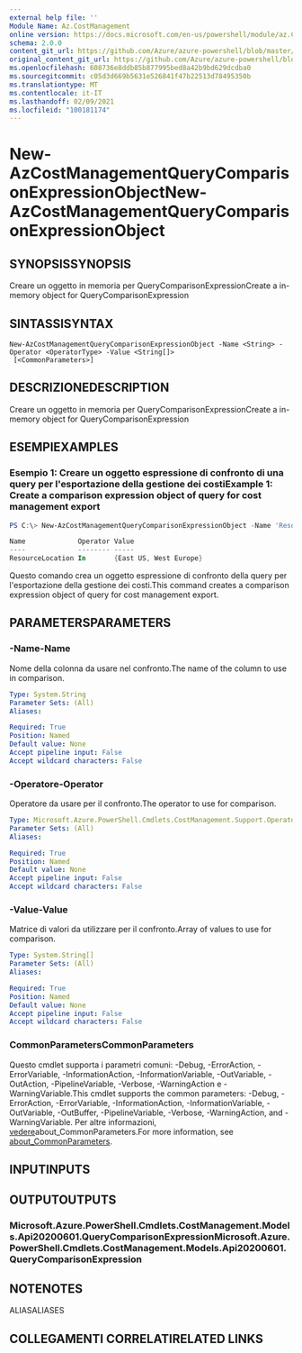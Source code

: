 ```yaml
---
external help file: ''
Module Name: Az.CostManagement
online version: https://docs.microsoft.com/en-us/powershell/module/az.CostManagement/new-AzCostManagementQueryComparisonExpressionObject
schema: 2.0.0
content_git_url: https://github.com/Azure/azure-powershell/blob/master/src/CostManagement/help/New-AzCostManagementQueryComparisonExpressionObject.md
original_content_git_url: https://github.com/Azure/azure-powershell/blob/master/src/CostManagement/help/New-AzCostManagementQueryComparisonExpressionObject.md
ms.openlocfilehash: 608736e8ddb85b877995bed8a42b9bd629dcdba0
ms.sourcegitcommit: c05d3d669b5631e526841f47b22513d78495350b
ms.translationtype: MT
ms.contentlocale: it-IT
ms.lasthandoff: 02/09/2021
ms.locfileid: "100181174"
---
```

# <span data-ttu-id="ae63e-101">New-AzCostManagementQueryComparisonExpressionObject</span><span class="sxs-lookup"><span data-stu-id="ae63e-101">New-AzCostManagementQueryComparisonExpressionObject</span></span>

## <span data-ttu-id="ae63e-102">SYNOPSIS</span><span class="sxs-lookup"><span data-stu-id="ae63e-102">SYNOPSIS</span></span>
<span data-ttu-id="ae63e-103">Creare un oggetto in memoria per QueryComparisonExpression</span><span class="sxs-lookup"><span data-stu-id="ae63e-103">Create a in-memory object for QueryComparisonExpression</span></span>

## <span data-ttu-id="ae63e-104">SINTASSI</span><span class="sxs-lookup"><span data-stu-id="ae63e-104">SYNTAX</span></span>

```
New-AzCostManagementQueryComparisonExpressionObject -Name <String> -Operator <OperatorType> -Value <String[]>
 [<CommonParameters>]
```

## <span data-ttu-id="ae63e-105">DESCRIZIONE</span><span class="sxs-lookup"><span data-stu-id="ae63e-105">DESCRIPTION</span></span>
<span data-ttu-id="ae63e-106">Creare un oggetto in memoria per QueryComparisonExpression</span><span class="sxs-lookup"><span data-stu-id="ae63e-106">Create a in-memory object for QueryComparisonExpression</span></span>

## <span data-ttu-id="ae63e-107">ESEMPI</span><span class="sxs-lookup"><span data-stu-id="ae63e-107">EXAMPLES</span></span>

### <span data-ttu-id="ae63e-108">Esempio 1: Creare un oggetto espressione di confronto di una query per l'esportazione della gestione dei costi</span><span class="sxs-lookup"><span data-stu-id="ae63e-108">Example 1: Create a comparison expression object of query for cost management export</span></span>
```powershell
PS C:\> New-AzCostManagementQueryComparisonExpressionObject -Name 'ResourceLocation' -Value @('East US', 'West Europe')

Name             Operator Value
----             -------- -----
ResourceLocation In       {East US, West Europe}
```

<span data-ttu-id="ae63e-109">Questo comando crea un oggetto espressione di confronto della query per l'esportazione della gestione dei costi.</span><span class="sxs-lookup"><span data-stu-id="ae63e-109">This command creates a comparison expression object of query for cost management export.</span></span>

## <span data-ttu-id="ae63e-110">PARAMETERS</span><span class="sxs-lookup"><span data-stu-id="ae63e-110">PARAMETERS</span></span>

### <span data-ttu-id="ae63e-111">-Name</span><span class="sxs-lookup"><span data-stu-id="ae63e-111">-Name</span></span>
<span data-ttu-id="ae63e-112">Nome della colonna da usare nel confronto.</span><span class="sxs-lookup"><span data-stu-id="ae63e-112">The name of the column to use in comparison.</span></span>

```yaml
Type: System.String
Parameter Sets: (All)
Aliases:

Required: True
Position: Named
Default value: None
Accept pipeline input: False
Accept wildcard characters: False
```

### <span data-ttu-id="ae63e-113">-Operatore</span><span class="sxs-lookup"><span data-stu-id="ae63e-113">-Operator</span></span>
<span data-ttu-id="ae63e-114">Operatore da usare per il confronto.</span><span class="sxs-lookup"><span data-stu-id="ae63e-114">The operator to use for comparison.</span></span>

```yaml
Type: Microsoft.Azure.PowerShell.Cmdlets.CostManagement.Support.OperatorType
Parameter Sets: (All)
Aliases:

Required: True
Position: Named
Default value: None
Accept pipeline input: False
Accept wildcard characters: False
```

### <span data-ttu-id="ae63e-115">-Value</span><span class="sxs-lookup"><span data-stu-id="ae63e-115">-Value</span></span>
<span data-ttu-id="ae63e-116">Matrice di valori da utilizzare per il confronto.</span><span class="sxs-lookup"><span data-stu-id="ae63e-116">Array of values to use for comparison.</span></span>

```yaml
Type: System.String[]
Parameter Sets: (All)
Aliases:

Required: True
Position: Named
Default value: None
Accept pipeline input: False
Accept wildcard characters: False
```

### <span data-ttu-id="ae63e-117">CommonParameters</span><span class="sxs-lookup"><span data-stu-id="ae63e-117">CommonParameters</span></span>
<span data-ttu-id="ae63e-118">Questo cmdlet supporta i parametri comuni: -Debug, -ErrorAction, -ErrorVariable, -InformationAction, -InformationVariable, -OutVariable, -OutAction, -PipelineVariable, -Verbose, -WarningAction e -WarningVariable.</span><span class="sxs-lookup"><span data-stu-id="ae63e-118">This cmdlet supports the common parameters: -Debug, -ErrorAction, -ErrorVariable, -InformationAction, -InformationVariable, -OutVariable, -OutBuffer, -PipelineVariable, -Verbose, -WarningAction, and -WarningVariable.</span></span> <span data-ttu-id="ae63e-119">Per altre informazioni, [vedere](http://go.microsoft.com/fwlink/?LinkID=113216)about_CommonParameters.</span><span class="sxs-lookup"><span data-stu-id="ae63e-119">For more information, see [about_CommonParameters](http://go.microsoft.com/fwlink/?LinkID=113216).</span></span>

## <span data-ttu-id="ae63e-120">INPUT</span><span class="sxs-lookup"><span data-stu-id="ae63e-120">INPUTS</span></span>

## <span data-ttu-id="ae63e-121">OUTPUT</span><span class="sxs-lookup"><span data-stu-id="ae63e-121">OUTPUTS</span></span>

### <span data-ttu-id="ae63e-122">Microsoft.Azure.PowerShell.Cmdlets.CostManagement.Models.Api20200601.QueryComparisonExpression</span><span class="sxs-lookup"><span data-stu-id="ae63e-122">Microsoft.Azure.PowerShell.Cmdlets.CostManagement.Models.Api20200601.QueryComparisonExpression</span></span>

## <span data-ttu-id="ae63e-123">NOTE</span><span class="sxs-lookup"><span data-stu-id="ae63e-123">NOTES</span></span>

<span data-ttu-id="ae63e-124">ALIAS</span><span class="sxs-lookup"><span data-stu-id="ae63e-124">ALIASES</span></span>

## <span data-ttu-id="ae63e-125">COLLEGAMENTI CORRELATI</span><span class="sxs-lookup"><span data-stu-id="ae63e-125">RELATED LINKS</span></span>

